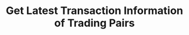 ---
title: Get Latest Transaction Information of Trading Pairs
position_number: 9
type: get
description: /az/future/market/v1/public/q/deal
parameters:
    -
        name: symbol
        type: string
        mandatory: true
        default: N/A
        description: Trading pair
        ranges:
    -
        name: num
        type: integer
        mandatory: false
        default: 50
        description: Quantity
        ranges:
content_markdown: Note：This method does not require a signature.
left_code_blocks:
    -
        code_block: "public void getKLine() {\r\n\tString text = HttpUtil.get(URL + \"/data/api/az/future/market/v1/getKLine?market=btc_usdt&type=1min&since=0\");\r\n\tSystem.out.println(text);\r\n}"
        title: Java
        language: java
right_code_blocks:
    - code_block: |-
        {
          "error": {
            "code": "",
            "msg": ""
          },
          "msgInfo": "",
          "result": [
            {
              "a": 0, //Volume
              "m": "", //Order side
              "p": 0, //Price
              "s": "", //Trading pair
              "t": 0 //Time
            }
          ],
          "returnCode": 0
        }
      title: Response
      language: json
---